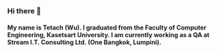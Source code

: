 ### Hi there 👋
#### My name is Tetach (Wu). I graduated from the Faculty of Computer Engineering, Kasetsart University. I am currently working as a QA at Stream I.T. Consulting Ltd. (One Bangkok, Lumpini).
